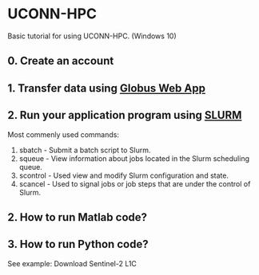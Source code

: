 # UCONN-HPC
Basic tutorial for using UCONN-HPC. (Windows 10)

## 0. Create an account 

## 1. Transfer data using [Globus Web App](https://www.globus.org/app/transfer)

## 2. Run your application program using [SLURM](https://slurm.schedmd.com/job_array.html) 
Most commenly used commands:
1. sbatch - Submit a batch script to Slurm.
2. squeue - View information about jobs located in the Slurm scheduling queue.
3. scontrol - Used view and modify Slurm configuration and state.
4. scancel - Used to signal jobs or job steps that are under the control of Slurm.

## 2. How to run Matlab code?


## 3. How to run Python code?

See example: Download Sentinel-2 L1C
